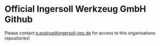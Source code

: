 # Official Ingersoll Werkzeug GmbH Github
Please contact e.podrug@ingersoll-imc.de for access to this organisations repositories!
